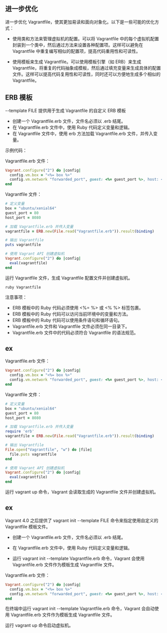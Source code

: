 ## 进一步优化
进一步优化 Vagrantfile，使其更加易读和面向对象化。以下是一些可能的优化方式：

- 使用类和方法来管理虚拟机的配置。可以将 Vagrantfile 中的每个虚拟机配置封装到一个类中，然后通过方法来设置各种配置项。这样可以避免在 Vagrantfile 中重复编写相似的配置项，提高代码重用性和可读性。

- 使用模板来生成 Vagrantfile。可以使用模板引擎（如 ERB）来生成 Vagrantfile，将重复的代码抽象成模板，然后通过填充变量来生成具体的配置文件。这样可以提高代码复用性和可读性，同时还可以方便地生成多个相似的 Vagrantfile。

## ERB 模板
--template FILE  提供用于生成 Vagrantfile 的自定义 ERB 模板

- 创建一个 Vagrantfile.erb 文件，文件名必须以 .erb 结尾。
- 在 Vagrantfile.erb 文件中，使用 Ruby 代码定义变量和逻辑。
- 在 Vagrantfile 文件中，使用 erb 方法加载 Vagrantfile.erb 文件，并传入变量。

示例代码：

Vagrantfile.erb 文件：

```ruby
Vagrant.configure("2") do |config|
  config.vm.box = "<%= box %>"
  config.vm.network "forwarded_port", guest: <%= guest_port %>, host: <%= host_port %>
end
```

Vagrantfile 文件：

```ruby
# 定义变量
box = "ubuntu/xenial64"
guest_port = 80
host_port = 8080

# 加载 Vagrantfile.erb 并传入变量
vagrantfile = ERB.new(File.read("Vagrantfile.erb")).result(binding)

# 输出 Vagrantfile
puts vagrantfile

# 使用 Vagrant API 创建虚拟机
Vagrant.configure("2") do |config|
  eval(vagrantfile)
end
```

运行 Vagrantfile 文件，生成 Vagrantfile 配置文件并创建虚拟机。
```
ruby Vagrantfile

```

注意事项：

- ERB 模板中的 Ruby 代码必须使用 <%= %> 或 <% %> 标签包裹。
- ERB 模板中的 Ruby 代码可以访问当前环境中的变量和方法。
- ERB 模板中的 Ruby 代码可以使用条件语句和循环语句。
- Vagrantfile.erb 文件和 Vagrantfile 文件必须在同一目录下。
- Vagrantfile.erb 文件中的代码必须符合 Vagrantfile 的语法规范。



## ex

Vagrantfile.erb 文件：

```ruby
Vagrant.configure("2") do |config|
  config.vm.box = "<%= box %>"
  config.vm.network "forwarded_port", guest: <%= guest_port %>, host: <%= host_port %>
end
```

Vagrantfile 文件：

```ruby
# 定义变量
box = "ubuntu/xenial64"
guest_port = 80
host_port = 8080

# 加载 Vagrantfile.erb 并传入变量
require 'erb'
vagrantfile = ERB.new(File.read("Vagrantfile.erb")).result(binding)

# 输出 Vagrantfile
File.open("Vagrantfile", "w") do |file|
  file.puts vagrantfile
end

# 使用 Vagrant API 创建虚拟机
Vagrant.configure("2") do |config|
  eval(vagrantfile)
end
```
运行 vagrant up 命令，Vagrant 会读取生成的 Vagrantfile 文件并创建虚拟机。


## ex

Vagrant 4.0 之后提供了 vagrant init --template FILE 命令来指定使用自定义的 Vagrantfile 模板文件。

- 创建一个 Vagrantfile.erb 文件，文件名必须以 .erb 结尾。

- 在 Vagrantfile.erb 文件中，使用 Ruby 代码定义变量和逻辑。

- 运行 vagrant init --template Vagrantfile.erb 命令，Vagrant 会使用 Vagrantfile.erb 文件作为模板生成 Vagrantfile 文件。

Vagrantfile.erb 文件：

```ruby
Vagrant.configure("2") do |config|
  config.vm.box = "<%= box %>"
  config.vm.network "forwarded_port", guest: <%= guest_port %>, host: <%= host_port %>
end
```
在终端中运行 vagrant init --template Vagrantfile.erb 命令，Vagrant 会自动使用 Vagrantfile.erb 文件作为模板生成 Vagrantfile 文件。


运行 vagrant up 命令启动虚拟机。